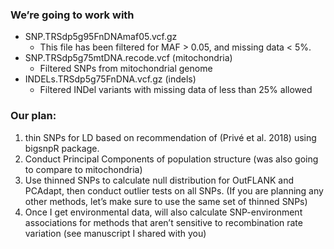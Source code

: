 ### We’re going to work with

* SNP.TRSdp5g95FnDNAmaf05.vcf.gz
  * This file has been filtered for MAF > 0.05, and missing data < 5%.
* SNP.TRSdp5g75mtDNA.recode.vcf (mitochondria)
  * Filtered SNPs from mitochondrial genome
* INDELs.TRSdp5g75FnDNA.vcf.gz (indels)
  * Filtered INDel variants with missing data of less than 25% allowed

### Our plan:
1) thin SNPs for LD based on recommendation of (Privé et al. 2018) using bigsnpR package.
2) Conduct Principal Components of population structure (was also going to compare to mitochondria)
3) Use thinned SNPs to calculate null distribution for OutFLANK and PCAdapt, then conduct outlier tests on all SNPs. (If you are planning any other methods, let’s make sure to use the same set of thinned SNPs)
4) Once I get environmental data, will also calculate SNP-environment associations for methods that aren’t sensitive to recombination rate variation (see manuscript I shared with you)
